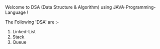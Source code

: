 Welcome to DSA (Data Structure & Algorithm) using JAVA-Programming-Language ! 

The Following 'DSA' are :-

1) Linked-List
2) Stack
3) Queue
